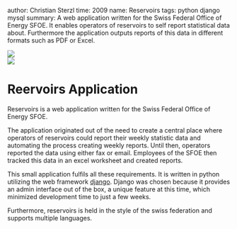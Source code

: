 author: Christian Sterzl
time: 2009
name: Reservoirs
tags: python django mysql
summary: A web application written for the Swiss Federal Office of Energy SFOE. It enables operators of reservoirs to self report statistical data about. Furthermore the application outputs reports of this data in different formats such as PDF or Excel.

<div class="swiper-container" cc-slider>
  <div class="swiper-wrapper">
    <div class="swiper-slide">
      <img src="/assets/projects/reservoirs/welcome.png">
    </div>
    <div class="swiper-slide">
      <img src="/assets/projects/reservoirs/reports.png">
    </div>
  </div>
  <div class="swiper-pagination"></div>
</div>

# Reervoirs Application

Reservoirs is a web application written for the Swiss Federal Office of Energy SFOE. 

The application originated out of the need to create a central place where operators of reservoirs could report their weekly statistic data and automating the process creating weekly reports. Until then, operators reported the data using either fax or email. Employees of the SFOE then tracked this data in an excel worksheet and created reports.

This small application fulfils all these requirements. It is written in python utilizing the web framework [django](https://www.djangoproject.com). Django was chosen because it provides an admin interface out of the box, a unique feature at this time, which minimized development time to just a few weeks.

Furthermore, reservoirs is held in the style of the swiss federation and supports multiple languages. 

